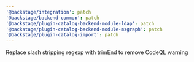```yaml
---
'@backstage/integration': patch
'@backstage/backend-common': patch
'@backstage/plugin-catalog-backend-module-ldap': patch
'@backstage/plugin-catalog-backend-module-msgraph': patch
'@backstage/plugin-catalog-import': patch
---
```


Replace slash stripping regexp with trimEnd to remove CodeQL warning
